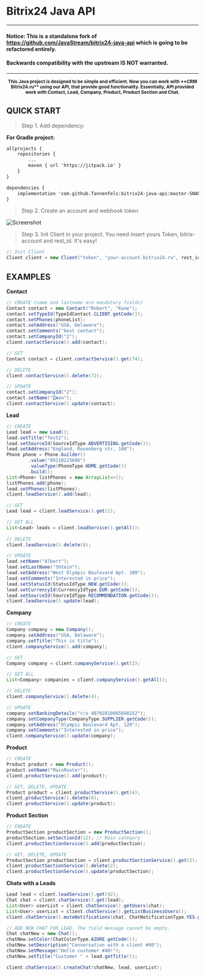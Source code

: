 # Bitrix24 Java API 

---
#### Notice: This is a standalone fork of https://github.com/JavaStream/bitrix24-java-api which is going to be refactored entirely. 
#### Backwards compatibility with the upstream IS NOT warranted.

---
<p align="center">
<sup>
<b> This Java project is designed to be simple and efficient. Now you can work with **CRM Bitrix24.ru** using our API, that provide good functionality. 
Essentially, API provided work with Contact, Lead, Company, Product, Product Section and Chat. </b> 
</sup>
</p>


QUICK START
------------

>Step 1. Add dependency:

**For Gradle project:**

``` XML
allprojects {
    repositories {
        ...
        maven { url 'https://jitpack.io' }
    }
}
```


``` XML
dependencies {
    implementation 'com.github.Tannenfels:bitrix24-java-api:master-SNAPSHOT'
}
```



>Step 2. Create an account and webhook token

![Screenshot](screen_2.gif)


>Step 3. Init Client in your project.
You need insert yours Token, bitrix-account and rest_id. It's easy!

```Java
// Init Client
Client client = new Client("token", "your-account.bitrix24.ru", rest_id);

```


EXAMPLES
-----------

**Contact**  

```java
// CREATE (name and lastname are mandatory fields)
Contact contact = new Contact("Robert", "Kane"); 
contact.setTypeId(TypeIdContact.CLIENT.getCode());
contact.setPhones(phoneList);
contact.setAddress("USA, Delaware");
contact.setComments("best contact");
contact.setCompanyId("2");
client.contactService().add(contact);

// GET
Contact contact = client.contactService().get(74);

// DELETE
client.contactService().delete(72);

// UPDATE
contact.setCompanyId("2");
contact.setName("Джон");
client.contactService().update(contact);
```


**Lead**

```java
// CREATE	
Lead lead = new Lead();
lead.setTitle("Test2");
lead.setSourceId(SourceIdType.ADVERTISING.getCode());
lead.setAddress("England, Rosenberg str, 100");
Phone phone = Phone.builder()
		.value("89110225686")
		.valueType(PhoneType.HOME.getCode())
		.build();
List<Phone> listPhones = new ArrayList<>();
listPhones.add(phone);
lead.setPhones(listPhones);
client.leadService().add(lead);

// GET
Lead lead = client.leadService().get(2);

// GET ALL
List<Lead> leads = client.leadService().getAll();
        
// DELETE
client.leadService().delete(8);

// UPDATE
lead.setName("Albert");
lead.setLastName("Shtein");
lead.setAddress("West Olympic Boulevard Apt. 100");
lead.setComments("Interested in price");
lead.setStatusId(StatusIdType.NEW.getCode());
lead.setCurrencyId(CurrencyIdType.EUR.getCode());
lead.setSourceId(SourceIdType.RECOMMENDATION.getCode());
client.leadService().update(lead);
```

**Company**

```java
// CREATE
Company company = new Company();
company.setAddress("USA, Delaware");
company.setTitle("This is title"); 
client.companyService().add(company);

// GET
Company company = client.companyService().get(2);

// GET ALL
List<Company> companies = client.companyService().getAll();  

// DELETE
client.companyService().delete(4);

// UPDATE
company.setBankingDetails("r/s 40702810865698252");
company.setCompanyType(CompanyType.SUPPLIER.getCode());
company.setAddress("Olympic Boulevard Apt. 120");
company.setComments("Interested in price");
client.companyService().update(company);
```

**Product**
```java
// CREATE
Product product = new Product();
product.setName("MainRouter");
client.productService().add(product);

// GET, DELETE, UPDATE 
Product product = client.productService().get(4);
client.productService().delete(6);
client.productService().update(product);
```

**Product Section**
```java
// CREATE
ProductSection productSection = new ProductSection();
productSection.setSectionId(12); // Main category 
client.productSectionService().add(productSection);

// GET, DELETE, UPDATE 
ProductSection productSection = client.productSectionService().get(2);
client.productSectionService().delete(2);
client.productSectionService().update(productSection);
```

**Chats with a Leads**

```java
Lead lead = client.leadService().get(42);                                      		  // Get a Lead (for example, id = 42)
Chat chat = client.chatService().get(lead);                                        	  // Get the chat whith this Lead
List<User> userList = client.chatService().getUsers(chat);                             	  // Get the list of users of this chat 
List<User> userList = client.chatService().getListBusinessUsers();                     	  // Get a list of all business users
client.chatService().muteNotifications(chat, ChatNotificationType.YES.getCode());    	  // Turn off chat notifications 

// ADD NEW CHAT FOR LEAD. The field message cannot be empty.
Chat chatNew = new Chat();
chatNew.setColor(ChatColorType.AZURE.getCode());
chatNew.setDescription("Conversation with a client #40");
chatNew.setMessage("Hello customer #40!");
chatNew.setTitle("Customer " + lead.getTitle());

client.chatService().createChat(chatNew, lead, userList);
```
